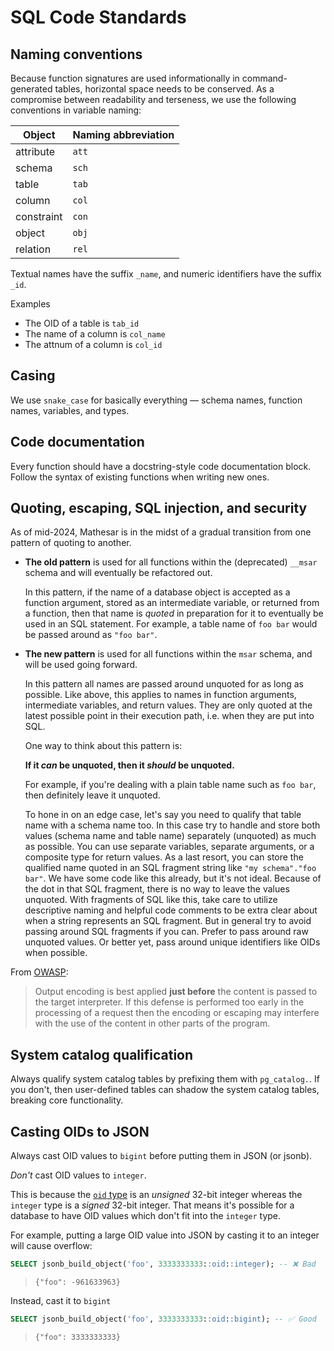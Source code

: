 # SQL Code Standards

## Naming conventions

Because function signatures are used informationally in command-generated tables, horizontal space needs to be conserved. As a compromise between readability and terseness, we use the following conventions in variable naming:

| Object     | Naming abbreviation |
| --         | --                  |
| attribute  | `att`               |
| schema     | `sch`               |
| table      | `tab`               |
| column     | `col`               |
| constraint | `con`               |
| object     | `obj`               |
| relation   | `rel`               |

Textual names have the suffix `_name`, and numeric identifiers have the suffix `_id`.

Examples

- The OID of a table is `tab_id`
- The name of a column is `col_name`
- The attnum of a column is `col_id`

## Casing

We use `snake_case` for basically everything — schema names, function names, variables, and types.

## Code documentation

Every function should have a docstring-style code documentation block. Follow the syntax of existing functions when writing new ones.

## Quoting, escaping, SQL injection, and security

As of mid-2024, Mathesar is in the midst of a gradual transition from one pattern of quoting to another.

- **The old pattern** is used for all functions within the (deprecated) `__msar` schema and will eventually be refactored out.

    In this pattern, if the name of a database object is accepted as a function argument, stored as an intermediate variable, or returned from a function, then that name is _quoted_ in preparation for it to eventually be used in an SQL statement. For example, a table name of `foo bar` would be passed around as `"foo bar"`.

- **The new pattern** is used for all functions within the `msar` schema, and will be used going forward.

    In this pattern all names are passed around unquoted for as long as possible. Like above, this applies to names in function arguments, intermediate variables, and return values. They are only quoted at the latest possible point in their execution path, i.e. when they are put into SQL.

    One way to think about this pattern is:

    **If it _can_ be unquoted, then it _should_ be unquoted.**

    For example, if you're dealing with a plain table name such as `foo bar`, then definitely leave it unquoted.
    
    To hone in on an edge case, let's say you need to qualify that table name with a schema name too. In this case try to handle and store both values (schema name and table name) separately (unquoted) as much as possible. You can use separate variables, separate arguments, or a composite type for return values. As a last resort, you can store the qualified name quoted in an SQL fragment string like `"my schema"."foo bar"`. We have some code like this already, but it's not ideal. Because of the dot in that SQL fragment, there is no way to leave the values unquoted. With fragments of SQL like this, take care to utilize descriptive naming and helpful code comments to be extra clear about when a string represents an SQL fragment. But in general try to avoid passing around SQL fragments if you can. Prefer to pass around raw unquoted values. Or better yet, pass around unique identifiers like OIDs when possible.

From [OWASP](https://owasp.org/www-project-proactive-controls/v3/en/c4-encode-escape-data):

> Output encoding is best applied **just before** the content is passed to the target interpreter. If this defense is performed too early in the processing of a request then the encoding or escaping may interfere with the use of the content in other parts of the program.

## System catalog qualification

Always qualify system catalog tables by prefixing them with `pg_catalog.`. If you don't, then user-defined tables can shadow the system catalog tables, breaking core functionality.

## Casting OIDs to JSON

Always cast OID values to `bigint` before putting them in JSON (or jsonb).

_Don't_ cast OID values to `integer`.

This is because the [`oid` type](https://www.postgresql.org/docs/current/datatype-oid.html) is an _unsigned_ 32-bit integer whereas the `integer` type is a _signed_ 32-bit integer. That means it's possible for a database to have OID values which don't fit into the `integer` type.

For example, putting a large OID value into JSON by casting it to an integer will cause overflow:

```SQL
SELECT jsonb_build_object('foo', 3333333333::oid::integer); -- ❌ Bad
```

> `{"foo": -961633963}`

Instead, cast it to `bigint`

```SQL
SELECT jsonb_build_object('foo', 3333333333::oid::bigint); -- ✅ Good
```

> `{"foo": 3333333333}`

